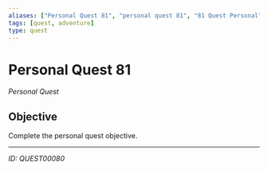 ```yaml
---
aliases: ["Personal Quest 81", "personal quest 81", "81 Quest Personal"]
tags: [quest, adventure]
type: quest
---
```


# Personal Quest 81

*Personal Quest*

## Objective
Complete the personal quest objective.

---
*ID: QUEST00080*